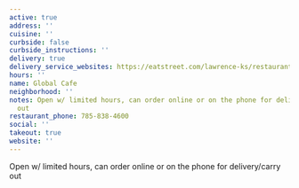 ```yaml
---
active: true
address: ''
cuisine: ''
curbside: false
curbside_instructions: ''
delivery: true
delivery_service_websites: https://eatstreet.com/lawrence-ks/restaurants/global-cafe
hours: ''
name: Global Cafe
neighborhood: ''
notes: Open w/ limited hours, can order online or on the phone for delivery/carry
  out
restaurant_phone: 785-838-4600
social: ''
takeout: true
website: ''
---
```


Open w/ limited hours, can order online or on the phone for delivery/carry out